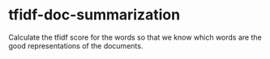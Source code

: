 # tfidf-doc-summarization
Calculate the tfidf score for the words so that we know which words are the good representations of the documents.
